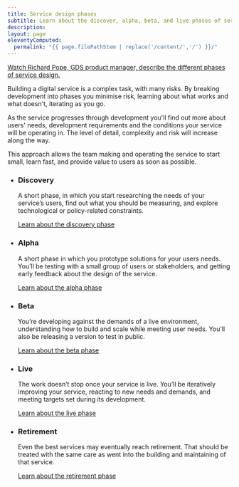 ```yaml
---
title: Service design phases
subtitle: Learn about the discover, alpha, beta, and live phases of service design
description:
layout: page
eleventyComputed:
  permalink: "{{ page.filePathStem | replace('/content/','/') }}/"
---
```


[Watch Richard Pope, GDS product manager, describe the different phases of service design.](https://www.youtube.com/watch?v=_cyI7DMhgYc)

Building a digital service is a complex task, with many risks. By breaking development into phases you minimise risk, learning about what works and what doesn't, iterating as you go.

As the service progresses through development you'll find out more about users' needs, development requirements and the conditions your service will be operating in. The level of detail, complexity and risk will increase along the way.

This approach allows the team making and operating the service to start small, learn fast, and provide value to users as soon as possible.

<!-- markdownlint-disable MD033 -->

<div class="timeline">
  <div class="inner">
    <div class="service-life">
      <ul class="phases-list">
        <li class="discovery">
          <h3>Discovery</h3>
          <p>A short phase, in which you start researching the needs of your service’s users, find out what you should be measuring, and explore technological or policy-related constraints.</p>
          <p><a href="/version-1/guides/discovery-phase/">Learn about the discovery phase</a></p>
        </li>
        <li class="alpha">
          <h3>Alpha</h3>
          <p>A short phase in which you prototype solutions for your users needs. You’ll be testing with a small group of users or stakeholders, and getting early feedback about the design of the service.</p>
          <p><a href="/version-1/guides/alpha-phase/">Learn about the alpha phase</a></p>
        </li>
        <li class="beta">
          <h3>Beta</h3>
          <p>You’re developing against the demands of a live environment, understanding how to build and scale while meeting user needs. You’ll also be releasing a version to test in public.</p>
          <p><a href="/version-1/guides/beta-phase/">Learn about the beta phase</a></p>
        </li>
        <li class="live">
          <h3>Live</h3>
          <p>The work doesn’t stop once your service is live. You’ll be iteratively improving your service, reacting to new needs and demands, and meeting targets set during its development.</p>
          <p><a href="/version-1/guides/live-phase/">Learn about the live phase</a></p>
        </li>
        <li class="retirement">
          <h3>Retirement</h3>
          <p>Even the best services may eventually reach retirement. That should be treated with the same care as went into the building and maintaining of that service.</p>
          <p><a href="/version-1/guides/retirement-phase/">Learn about the retirement phase</a></p>
        </li>
      </ul>
    </div>
  </div>
</div>

<!-- markdownlint-enable MD033 -->
